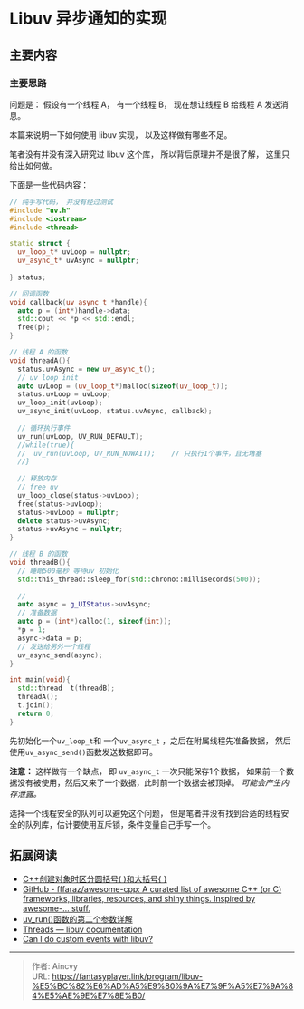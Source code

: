 # Libuv 异步通知的实现


## 主要内容

### 主要思路

问题是： 假设有一个线程 A， 有一个线程 B， 现在想让线程 B 给线程 A 发送消息。 

本篇来说明一下如何使用 libuv 实现， 以及这样做有哪些不足。 



笔者没有并没有深入研究过 libuv 这个库， 所以背后原理并不是很了解， 这里只给出如何做。

下面是一些代码内容：

```cpp
// 纯手写代码， 并没有经过测试
#include "uv.h"
#include <iostream>
#include <thread>

static struct {
  uv_loop_t* uvLoop = nullptr;
  uv_async_t* uvAsync = nullptr;
  
} status;

// 回调函数
void callback(uv_async_t *handle){
  auto p = (int*)handle->data;
  std::cout << *p << std::endl;
  free(p);
}

// 线程 A 的函数
void threadA(){
  status.uvAsync = new uv_async_t();
  // uv loop init
  auto uvLoop = (uv_loop_t*)malloc(sizeof(uv_loop_t));
  status.uvLoop = uvLoop;
  uv_loop_init(uvLoop);
  uv_async_init(uvLoop, status.uvAsync, callback);
  
  // 循环执行事件
  uv_run(uvLoop, UV_RUN_DEFAULT);
  //while(true){
  //  uv_run(uvLoop, UV_RUN_NOWAIT);    // 只执行1个事件，且无堵塞
  //}
  
  // 释放内存
  // free uv
  uv_loop_close(status->uvLoop);
  free(status->uvLoop);
  status->uvLoop = nullptr;
  delete status->uvAsync;
  status->uvAsync = nullptr;
}

// 线程 B 的函数
void threadB(){
  // 睡眠500毫秒 等待uv 初始化
  std::this_thread::sleep_for(std::chrono::milliseconds(500));
  
  // 
  auto async = g_UIStatus->uvAsync;
  // 准备数据
  auto p = (int*)calloc(1, sizeof(int));
  *p = 1;
  async->data = p;
  // 发送给另外一个线程
  uv_async_send(async);
}

int main(void){
  std::thread  t(threadB);
  threadA();
  t.join();
  return 0;
}

```

先初始化一个`uv_loop_t`和 一个`uv_async_t` ，之后在附属线程先准备数据， 然后使用`uv_async_send()`函数发送数据即可。

**注意：** 这样做有一个缺点， 即 `uv_async_t` 一次只能保存1个数据， 如果前一个数据没有被使用，然后又来了一个数据，此时前一个数据会被顶掉。 *可能会产生内存泄露。*

选择一个线程安全的队列可以避免这个问题， 但是笔者并没有找到合适的线程安全的队列库，估计要使用互斥锁，条件变量自己手写一个。 



## 拓展阅读

- [C++创建对象时区分圆括号( )和大括号{ }](https://zhuanlan.zhihu.com/p/268894227)
- [GitHub - fffaraz/awesome-cpp: A curated list of awesome C++ (or C) frameworks, libraries, resources, and shiny things. Inspired by awesome-... stuff.](https://github.com/fffaraz/awesome-cpp#standard-libraries)
- [uv_run()函数的第二个参数详解](https://stackoverflow.com/a/17329626/11226492)
- [Threads — libuv documentation](http://docs.libuv.org/en/v1.x/guide/threads.html#synchronization-primitives)
- [Can I do custom events with libuv?](https://stackoverflow.com/a/15718043/11226492)


---

> 作者: Aincvy  
> URL: https://fantasyplayer.link/program/libuv-%E5%BC%82%E6%AD%A5%E9%80%9A%E7%9F%A5%E7%9A%84%E5%AE%9E%E7%8E%B0/  

